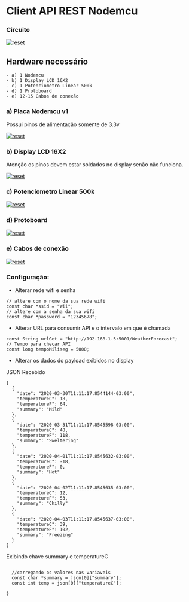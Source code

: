 # Client API REST Nodemcu

 ### Circuito 
 
 <p>
 <a target="_blank" rel="https://user-images.githubusercontent.com/22710963/77842571-33ef1500-716a-11ea-9ab7-eddb25cc5211.png" >
  <img src="https://user-images.githubusercontent.com/22710963/77842571-33ef1500-716a-11ea-9ab7-eddb25cc5211.png" alt="reset" style="max-width:100%"></a>
</p> 

  ## Hardware necessário
```
- a) 1 Nodemcu   
- b) 1 Display LCD 16X2 
- c) 1 Potenciometro Linear 500k  
- d) 1 Protoboard
- e) 12-15 Cabos de conexão   
```
### a) Placa Nodemcu v1 
 Possui pinos de alimentação somente de 3.3v
 
<p><a target="_blank" rel="noopener noreferrer" href="https://user-images.githubusercontent.com/22710963/77499726-a0e47100-6e31-11ea-9768-2aabb681259e.png">
  <img src="https://user-images.githubusercontent.com/22710963/77499726-a0e47100-6e31-11ea-9768-2aabb681259e.png" alt="reset" style="max-width:100%;"></a></p> 

 ### b) Display LCD 16X2 
  
  Atenção os pinos devem estar soldados no display senão não funciona.
 
<p><a target="_blank" rel="noopener noreferrer" href="https://user-images.githubusercontent.com/22710963/77712613-0d3aae00-6fb3-11ea-892b-0d5e8753b394.png">
  <img src="https://user-images.githubusercontent.com/22710963/77712613-0d3aae00-6fb3-11ea-892b-0d5e8753b394.png" alt="reset" style="max-width:100%;"></a></p>

### c) Potenciometro Linear 500k
  <p><a target="_blank" rel="noopener noreferrer" href="https://user-images.githubusercontent.com/22710963/77713295-c1890400-6fb4-11ea-87e0-9f36d23c9042.png">
  <img src="https://user-images.githubusercontent.com/22710963/77713295-c1890400-6fb4-11ea-87e0-9f36d23c9042.png" alt="reset" style="max-width:100%;"></a></p> 
   
  ### d) Protoboard 
<p><a target="_blank" rel="noopener noreferrer" href="https://user-images.githubusercontent.com/22710963/77499362-a8574a80-6e30-11ea-9744-a15c3206fd50.png">
  <img src="https://user-images.githubusercontent.com/22710963/77499362-a8574a80-6e30-11ea-9744-a15c3206fd50.png" alt="reset" style="max-width:100%;"></a></p> 

  ### e) Cabos de conexão
<p><a target="_blank" rel="noopener noreferrer" href="https://user-images.githubusercontent.com/22710963/77499606-5662f480-6e31-11ea-96fd-9e268dceb50f.png">
  <img src="https://user-images.githubusercontent.com/22710963/77499606-5662f480-6e31-11ea-96fd-9e268dceb50f.png" alt="reset" style="max-width:100%;"></a></p> 


### Configuração:

- Alterar rede wifi e senha

```
// altere com o nome da sua rede wifi
const char *ssid = "Wii";
// altere com a senha da sua wifi
const char *password = "12345678";

```

- Alterar URL para consumir API e o intervalo em que é chamada

```
const String urlGet = "http://192.168.1.5:5001/WeatherForecast";
// Tempo para checar API
const long tempoMiliseg = 5000;
```

- Alterar os dados do payload exibidos no display

JSON Recebido

```
[
  {
    "date": "2020-03-30T11:11:17.8544144-03:00",
    "temperatureC": 18,
    "temperatureF": 64,
    "summary": "Mild"
  },
  {
    "date": "2020-03-31T11:11:17.8545598-03:00",
    "temperatureC": 48,
    "temperatureF": 118,
    "summary": "Sweltering"
  },
  {
    "date": "2020-04-01T11:11:17.8545632-03:00",
    "temperatureC": -18,
    "temperatureF": 0,
    "summary": "Hot"
  },
  {
    "date": "2020-04-02T11:11:17.8545635-03:00",
    "temperatureC": 12,
    "temperatureF": 53,
    "summary": "Chilly"
  },
  {
    "date": "2020-04-03T11:11:17.8545637-03:00",
    "temperatureC": 39,
    "temperatureF": 102,
    "summary": "Freezing"
  }
]
```
Exibindo chave summary e temperatureC

```

  //carregando os valores nas variaveis
  const char *summary = json[0]["summary"];
  const int temp = json[0]["temperatureC"];
 
}

```

